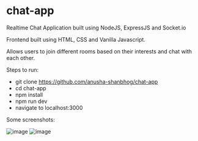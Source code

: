 # chat-app
Realtime Chat Application built using NodeJS, ExpressJS and Socket.io

Frontend built using HTML, CSS and Vanilla Javascript.

Allows users to join different rooms based on their interests and chat with each other.

Steps to run:
- git clone https://github.com/anusha-shanbhog/chat-app
- cd chat-app
- npm install
- npm run dev
- navigate to localhost:3000


Some screenshots:

![image](https://github.com/anusha-shanbhog/chat-app/assets/92755610/996e6871-8a38-4eac-b840-60132738dbaa)
![image](https://github.com/anusha-shanbhog/chat-app/assets/92755610/7c4b7fb0-5ac6-4a72-8a04-b2b83d37c2ba)

